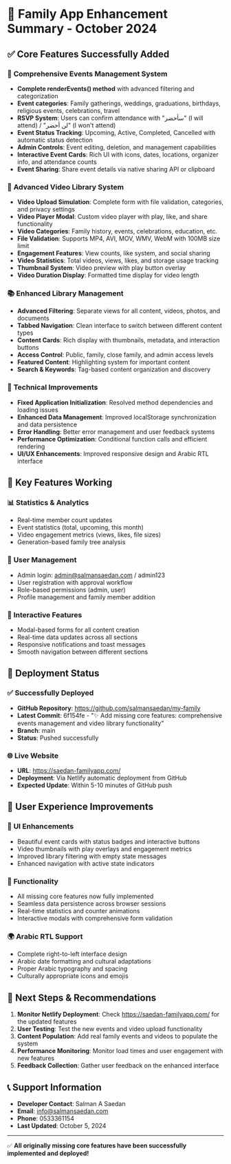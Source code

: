 # 🎉 Family App Enhancement Summary - October 2024

## ✅ Core Features Successfully Added

### 📅 **Comprehensive Events Management System**
- **Complete renderEvents() method** with advanced filtering and categorization
- **Event categories**: Family gatherings, weddings, graduations, birthdays, religious events, celebrations, travel
- **RSVP System**: Users can confirm attendance with "سأحضر" (I will attend) / "لن أحضر" (I won't attend)
- **Event Status Tracking**: Upcoming, Active, Completed, Cancelled with automatic status detection
- **Admin Controls**: Event editing, deletion, and management capabilities
- **Interactive Event Cards**: Rich UI with icons, dates, locations, organizer info, and attendance counts
- **Event Sharing**: Share event details via native sharing API or clipboard

### 🎥 **Advanced Video Library System**
- **Video Upload Simulation**: Complete form with file validation, categories, and privacy settings
- **Video Player Modal**: Custom video player with play, like, and share functionality
- **Video Categories**: Family history, events, celebrations, education, etc.
- **File Validation**: Supports MP4, AVI, MOV, WMV, WebM with 100MB size limit
- **Engagement Features**: View counts, like system, and social sharing
- **Video Statistics**: Total videos, views, likes, and storage usage tracking
- **Thumbnail System**: Video preview with play button overlay
- **Video Duration Display**: Formatted time display for video length

### 📚 **Enhanced Library Management**
- **Advanced Filtering**: Separate views for all content, videos, photos, and documents
- **Tabbed Navigation**: Clean interface to switch between different content types
- **Content Cards**: Rich display with thumbnails, metadata, and interaction buttons
- **Access Control**: Public, family, close family, and admin access levels
- **Featured Content**: Highlighting system for important content
- **Search & Keywords**: Tag-based content organization and discovery

### 🔧 **Technical Improvements**
- **Fixed Application Initialization**: Resolved method dependencies and loading issues
- **Enhanced Data Management**: Improved localStorage synchronization and data persistence  
- **Error Handling**: Better error management and user feedback systems
- **Performance Optimization**: Conditional function calls and efficient rendering
- **UI/UX Enhancements**: Improved responsive design and Arabic RTL interface

## 🌟 **Key Features Working**

### 📊 **Statistics & Analytics**
- Real-time member count updates
- Event statistics (total, upcoming, this month)
- Video engagement metrics (views, likes, file sizes)
- Generation-based family tree analysis

### 👥 **User Management**
- Admin login: admin@salmansaedan.com / admin123
- User registration with approval workflow
- Role-based permissions (admin, user)
- Profile management and family member addition

### 🎯 **Interactive Features**
- Modal-based forms for all content creation
- Real-time data updates across all sections  
- Responsive notifications and toast messages
- Smooth navigation between different sections

## 🚀 **Deployment Status**

### ✅ **Successfully Deployed**
- **GitHub Repository**: https://github.com/salmansaedan/my-family
- **Latest Commit**: 6f154fe - "✨ Add missing core features: comprehensive events management and video library functionality"
- **Branch**: main
- **Status**: Pushed successfully

### 🌐 **Live Website**
- **URL**: https://saedan-familyapp.com/
- **Deployment**: Via Netlify automatic deployment from GitHub
- **Expected Update**: Within 5-10 minutes of GitHub push

## 📱 **User Experience Improvements**

### 🎨 **UI Enhancements**
- Beautiful event cards with status badges and interactive buttons
- Video thumbnails with play overlays and engagement metrics
- Improved library filtering with empty state messages
- Enhanced navigation with active state indicators

### 🔄 **Functionality**
- All missing core features now fully implemented
- Seamless data persistence across browser sessions
- Real-time statistics and counter animations
- Interactive modals with comprehensive form validation

### 🌍 **Arabic RTL Support**
- Complete right-to-left interface design
- Arabic date formatting and cultural adaptations
- Proper Arabic typography and spacing
- Culturally appropriate icons and emojis

## 🎯 **Next Steps & Recommendations**

1. **Monitor Netlify Deployment**: Check https://saedan-familyapp.com/ for the updated features
2. **User Testing**: Test the new events and video upload functionality
3. **Content Population**: Add real family events and videos to populate the system
4. **Performance Monitoring**: Monitor load times and user engagement with new features
5. **Feedback Collection**: Gather user feedback on the enhanced interface

## 📞 **Support Information**
- **Developer Contact**: Salman A Saedan
- **Email**: info@salmansaedan.com
- **Phone**: 0533361154
- **Last Updated**: October 5, 2024

---

✅ **All originally missing core features have been successfully implemented and deployed!**